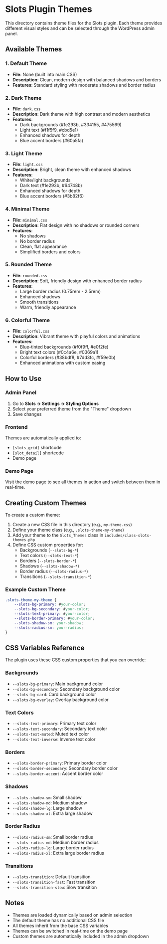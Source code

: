 # Slots Plugin Themes

This directory contains theme files for the Slots plugin. Each theme provides different visual styles and can be selected through the WordPress admin panel.

## Available Themes

### 1. Default Theme
- **File**: None (built into main CSS)
- **Description**: Clean, modern design with balanced shadows and borders
- **Features**: Standard styling with moderate shadows and border radius

### 2. Dark Theme
- **File**: `dark.css`
- **Description**: Dark theme with high contrast and modern aesthetics
- **Features**: 
  - Dark backgrounds (#1e293b, #334155, #475569)
  - Light text (#f1f5f9, #cbd5e1)
  - Enhanced shadows for depth
  - Blue accent borders (#60a5fa)

### 3. Light Theme
- **File**: `light.css`
- **Description**: Bright, clean theme with enhanced shadows
- **Features**:
  - White/light backgrounds
  - Dark text (#1e293b, #64748b)
  - Enhanced shadows for depth
  - Blue accent borders (#3b82f6)

### 4. Minimal Theme
- **File**: `minimal.css`
- **Description**: Flat design with no shadows or rounded corners
- **Features**:
  - No shadows
  - No border radius
  - Clean, flat appearance
  - Simplified borders and colors

### 5. Rounded Theme
- **File**: `rounded.css`
- **Description**: Soft, friendly design with enhanced border radius
- **Features**:
  - Large border radius (0.75rem - 2.5rem)
  - Enhanced shadows
  - Smooth transitions
  - Warm, friendly appearance

### 6. Colorful Theme
- **File**: `colorful.css`
- **Description**: Vibrant theme with playful colors and animations
- **Features**:
  - Blue-tinted backgrounds (#f0f9ff, #e0f2fe)
  - Bright text colors (#0c4a6e, #0369a1)
  - Colorful borders (#38bdf8, #7dd3fc, #f59e0b)
  - Enhanced animations with custom easing

## How to Use

### Admin Panel
1. Go to **Slots → Settings → Styling Options**
2. Select your preferred theme from the "Theme" dropdown
3. Save changes

### Frontend
Themes are automatically applied to:
- `[slots_grid]` shortcode
- `[slot_detail]` shortcode
- Demo page

### Demo Page
Visit the demo page to see all themes in action and switch between them in real-time.

## Creating Custom Themes

To create a custom theme:

1. Create a new CSS file in this directory (e.g., `my-theme.css`)
2. Define your theme class (e.g., `.slots-theme-my-theme`)
3. Add your theme to the `Slots_Themes` class in `includes/class-slots-themes.php`
4. Define CSS custom properties for:
   - Backgrounds (`--slots-bg-*`)
   - Text colors (`--slots-text-*`)
   - Borders (`--slots-border-*`)
   - Shadows (`--slots-shadow-*`)
   - Border radius (`--slots-radius-*`)
   - Transitions (`--slots-transition-*`)

### Example Custom Theme
```css
.slots-theme-my-theme {
    --slots-bg-primary: #your-color;
    --slots-bg-secondary: #your-color;
    --slots-text-primary: #your-color;
    --slots-border-primary: #your-color;
    --slots-shadow-sm: your-shadow;
    --slots-radius-sm: your-radius;
}
```

## CSS Variables Reference

The plugin uses these CSS custom properties that you can override:

### Backgrounds
- `--slots-bg-primary`: Main background color
- `--slots-bg-secondary`: Secondary background color
- `--slots-bg-card`: Card background color
- `--slots-bg-overlay`: Overlay background color

### Text Colors
- `--slots-text-primary`: Primary text color
- `--slots-text-secondary`: Secondary text color
- `--slots-text-muted`: Muted text color
- `--slots-text-inverse`: Inverse text color

### Borders
- `--slots-border-primary`: Primary border color
- `--slots-border-secondary`: Secondary border color
- `--slots-border-accent`: Accent border color

### Shadows
- `--slots-shadow-sm`: Small shadow
- `--slots-shadow-md`: Medium shadow
- `--slots-shadow-lg`: Large shadow
- `--slots-shadow-xl`: Extra large shadow

### Border Radius
- `--slots-radius-sm`: Small border radius
- `--slots-radius-md`: Medium border radius
- `--slots-radius-lg`: Large border radius
- `--slots-radius-xl`: Extra large border radius

### Transitions
- `--slots-transition`: Default transition
- `--slots-transition-fast`: Fast transition
- `--slots-transition-slow`: Slow transition

## Notes

- Themes are loaded dynamically based on admin selection
- The default theme has no additional CSS file
- All themes inherit from the base CSS variables
- Themes can be switched in real-time on the demo page
- Custom themes are automatically included in the admin dropdown
